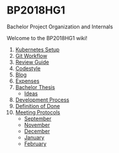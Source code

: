 # BP2018HG1
Bachelor Project Organization and Internals

Welcome to the BP2018HG1 wiki!


1. [Kubernetes Setup](contribution/Kubernetes-Setup.md)
2. [Git Workflow](contribution/Git-Workflow.md)
3. [Review Guide](contribution/reviews.md)
4. [Codestyle](contribution/linting.md)  
5. [Blog](contribution/blog.md)
5. [Expenses](contribution/expenses.md)
6. [Bachelor Thesis](thesis/thesis.md) 
    - [Ideas](thesis/ideas.md)  
7. [Development Process](process/process-overview.md)
8. [Definition of Done](dod.md)
9. [Meeting Protocols](Meeting-Protocols.md)  
    - [September](Meeting-Protocols.md#september)  
    - [November](Meeting-Protocols.md#november)  
    - [December](Meeting-Protocols.md#december)
    - [January](Meeting-Protocols.md#january)
    - [February](Meeting-Protocols.md#february)
